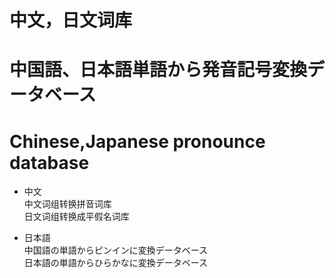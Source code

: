 # 中文，日文词库
# 中国語、日本語単語から発音記号変換データベース
# Chinese,Japanese pronounce database

- 中文  
 中文词组转换拼音词库  
 日文词组转换成平假名词库  

- 日本語   
 中国語の単語からピンインに変換データベース    
 日本語の単語からひらかなに変換データベース    
